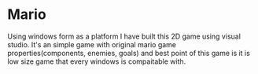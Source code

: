 # Mario
Using windows form as a platform I have built this 2D game using visual studio. It's an simple game with original mario game properties(components, enemies, goals) and best point of this game is it is low size game that every windows is compaitable with.
